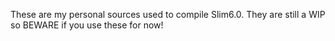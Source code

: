 These are my personal sources used to compile Slim6.0. They are still a WIP so BEWARE if you use these for now!
